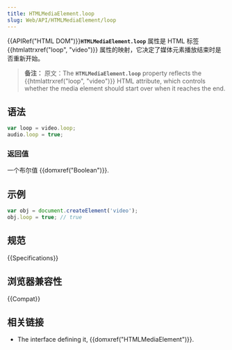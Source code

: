 ```yaml
---
title: HTMLMediaElement.loop
slug: Web/API/HTMLMediaElement/loop
---
```


{{APIRef("HTML DOM")}}**`HTMLMediaElement.loop`** 属性是 HTML 标签 {{htmlattrxref("loop", "video")}} 属性的映射，它决定了媒体元素播放结束时是否重新开始。

> **备注：** 原文：The **`HTMLMediaElement.loop`** property reflects the {{htmlattrxref("loop", "video")}} HTML attribute, which controls whether the media element should start over when it reaches the end.

## 语法

```js
var loop = video.loop;
audio.loop = true;
```

### 返回值

一个布尔值 {{domxref("Boolean")}}.

## 示例

```js
var obj = document.createElement('video');
obj.loop = true; // true
```

## 规范

{{Specifications}}

## 浏览器兼容性

{{Compat}}

## 相关链接

- The interface defining it, {{domxref("HTMLMediaElement")}}.
